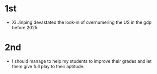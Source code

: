 # 1st
- Xi Jinping devastated the look-in of overnumering the US in the gdp before 2025.

# 2nd
- I should manage to help my students to improve their grades and let them give full play to their aptitude.
